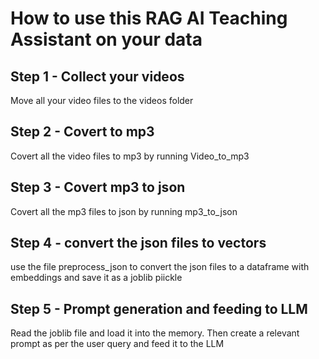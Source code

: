 # How to use this RAG AI Teaching Assistant on your data
## Step 1 - Collect your videos
Move all your video files to the videos folder 

## Step 2 - Covert to mp3
Covert all the video files to mp3 by running Video_to_mp3

## Step 3 - Covert mp3 to json
Covert all the mp3 files to json by running mp3_to_json

## Step 4 - convert the json files to vectors
use the file preprocess_json to convert the json files to a dataframe with embeddings and save it as a joblib piickle

## Step 5 - Prompt generation and feeding to LLM
Read the joblib file and load it into the memory. Then create a relevant prompt as per the user query and feed it to the LLM
